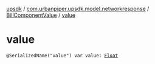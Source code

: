 [upsdk](../../index.md) / [com.urbanpiper.upsdk.model.networkresponse](../index.md) / [BillComponentValue](index.md) / [value](./value.md)

# value

`@SerializedName("value") var value: `[`Float`](https://kotlinlang.org/api/latest/jvm/stdlib/kotlin/-float/index.html)